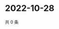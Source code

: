 # 2022-10-28

共 0 条

<!-- BEGIN WEIBO -->
<!-- 最后更新时间 Fri Oct 28 2022 05:15:45 GMT+0800 (China Standard Time) -->

<!-- END WEIBO -->
